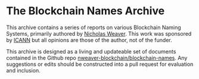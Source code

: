 # The Blockchain Names Archive

This archive contains a series of reports on various Blockchain Naming
Systems, primarily authored by [Nicholas
Weaver](mailto://nweaver@gmail.com).  This work was sponsored by
[ICANN](https://www.icann.org) but all opinions are those of the
author, not of the funder.

This archive is designed as a living and updateable set of documents
contained in the Github repo
[nweaver-blockchain/blockchain-names](https://github.com/nweaver-blockchain/blockchain-names/).
Any suggestions or edits should be constructed into a pull request for
evaluation and inclusion.


